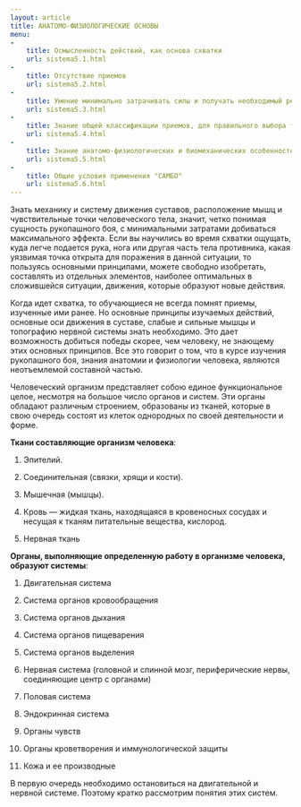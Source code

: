 ```yaml
---
layout: article
title: АНАТОМО-ФИЗИОЛОГИЧЕСКИЕ ОСНОВЫ
menu:
-
    title: Осмысленность действий, как основа схватки
    url: sistema5.1.html
-
    title: Отсутствие приемов
    url: sistema5.2.html
-
    title: Умение минимально затрачивать силы и получать необходимый результат (Экономичность)
    url: sistema5.3.html
-
    title: Знание общей классификации приемов, для правильного выбора технических и тактических действий
    url: sistema5.4.html
-
    title: Знание анатомо-физиологических и биомеханических особенностей, как одна из основ  рукопашного боя
    url: sistema5.5.html
-
    title: Общие условия применения "САМБО"
    url: sistema5.6.html
---
```


Знать механику и систему движения суставов, расположение мышц и чувствительные точки человеческого тела, значит, четко понимая сущность рукопашного боя, с минимальными затратами добиваться максимального эффекта. Если вы научились во время схватки ощущать, куда легче подается рука, нога или другая часть тела противника, какая уязвимая точка открыта для поражения в данной ситуации, то пользуясь основными принципами, можете свободно изобретать, составлять из отдельных элементов, наиболее оптимальных в сложившейся ситуации, движения, которые образуют новые действия.

Когда идет схватка, то обучающиеся не всегда помнят приемы, изученные ими ранее. Но основные принципы изучаемых действий, основные оси движения в суставе, слабые и сильные мышцы и топографию нервной системы знать необходимо. Это дает возможность добиться победы скорее, чем человеку, не знающему этих основных принципов. Все это говорит о том, что в курсе изучения рукопашного боя, знания анатомии и физиологии человека, являются неотъемлемой составной частью.

Человеческий организм представляет собою единое функциональное целое, несмотря на большое число органов и систем. Эти органы обладают различным строением, образованы из тканей, которые в свою очередь состоят из клеток однородных по своей деятельности и форме.


**Ткани составляющие организм человека**:

1. Эпителий.
 
2. Соединительная (связки, хрящи и кости).
 
3. Мышечная (мышцы).
 
4. Кровь — жидкая ткань, находящаяся в кровеносных сосудах и несущая к тканям питательные вещества, кислород.
 
5. Нервная ткань
 
**Органы, выполняющие определенную работу в организме человека, образуют системы**:
 
1. Двигательная система
 
2. Система органов кровообращения
 
3. Система органов дыхания
 
4. Система органов пищеварения
 
5. Система органов выделения
 
6. Нервная система (головной и спинной мозг, периферические нервы, соединяющие центр с органами)
 
7. Половая система
 
8. Эндокринная система
 
9. Органы чувств
 
10. Органы кроветворения и иммунологической защиты
 
11. Кожа и ее производные


В первую очередь необходимо остановиться на двигательной и нервной системе. Поэтому кратко рассмотрим понятия этих систем.